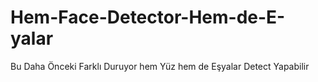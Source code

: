 # Hem-Face-Detector-Hem-de-E-yalar
Bu Daha Önceki Farklı Duruyor hem Yüz hem de Eşyalar Detect Yapabilir
